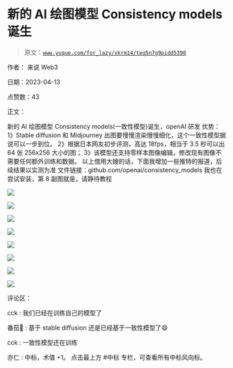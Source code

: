 # 新的 AI 绘图模型 Consistency models 诞生

> 原文：[`www.yuque.com/for_lazy/xkrm14/teq5n7g9pidd5390`](https://www.yuque.com/for_lazy/xkrm14/teq5n7g9pidd5390)

作者： 来说 Web3

日期：2023-04-13

点赞数：43

正文：

新的 AI 绘图模型 Consistency models(一致性模型)诞生，openAI 研发 优势： 1》Stable diffusion 和 Midjourney 出图要慢慢渲染慢慢细化，这个一致性模型据说可以一步到位。 2》根据日本网友初步评测，高达 18fps，相当于 3.5 秒可以出 64 张 256x256 大小的图； 3》该模型还支持零样本图像编辑，修改现有图像不需要任何额外训练和数据。 以上借用大嫂的话，下面我增加一些推特的报道，后续结果以实测为准 文件链接：github.com/openai/consistency_models 我也在尝试安装，第 8 副图就是，请静待教程

![](img/1fc8420fb7ad5a26e75cb47cd8ff2d58.png)  

![](img/71a35ca25e20d464be48f7839f57e37f.png)  

![](img/938af97926a43c2688d25f0b9f437eaf.png)  

![](img/b8fef9e4b79c8ff60141fc95898b444e.png)  

![](img/9a3f3fc5a7b004eef32014d84bfee566.png)  

![](img/e3baf96468cc5aaf37bb11bc10788793.png)  

![](img/d31571ebe657dad1154899b8d6c8eb9d.png)  

![](img/97662e3b12a3230d5c944a630a4d6065.png)  

评论区：

cck : 我们已经在训练自己的模型了

番茄🍅 : 基于 stable diffusion 还是已经基于一致性模型了😄

cck : 一致性模型还在训练

亦仁 : 中标，术值 +1。 点击最上方 #中标 专栏，可查看所有中标风向标。



